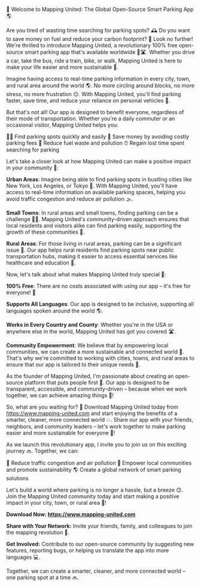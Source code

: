 🚀 Welcome to Mapping United: The Global Open-Source Smart Parking App 🌎

Are you tired of wasting time searching for parking spots? 🕰️ Do you want to save money on fuel and reduce your carbon footprint? 🌟 Look no further! We're thrilled to introduce Mapping United, a revolutionary 100% free open-source smart parking app that's available worldwide 🔴🛣️. Whether you drive a car, take the bus, ride a train, bike, or walk, Mapping United is here to make your life easier and more sustainable 🌈.

Imagine having access to real-time parking information in every city, town, and rural area around the world 🌎. No more circling around blocks, no more stress, no more frustration 😔. With Mapping United, you'll find parking faster, save time, and reduce your reliance on personal vehicles 🚗.

But that's not all! Our app is designed to benefit everyone, regardless of their mode of transportation. Whether you're a daily commuter or an occasional visitor, Mapping United helps you:

🏃‍♀️ Find parking spots quickly and easily
💸 Save money by avoiding costly parking fees
💨 Reduce fuel waste and pollution
⏰ Regain lost time spent searching for parking

Let's take a closer look at how Mapping United can make a positive impact in your community 🌈:

**Urban Areas**: Imagine being able to find parking spots in bustling cities like New York, Los Angeles, or Tokyo 🗼️. With Mapping United, you'll have access to real-time information on available parking spaces, helping you avoid traffic congestion and reduce air pollution 🌫️.

**Small Towns**: In rural areas and small towns, finding parking can be a challenge 🏃‍♂️. Mapping United's community-driven approach ensures that local residents and visitors alike can find parking easily, supporting the growth of these communities 💪.

**Rural Areas**: For those living in rural areas, parking can be a significant issue 🚗. Our app helps rural residents find parking spots near public transportation hubs, making it easier to access essential services like healthcare and education 🏥.

Now, let's talk about what makes Mapping United truly special 🔮:

**100% Free**: There are no costs associated with using our app – it's free for everyone! 💸

**Supports All Languages**: Our app is designed to be inclusive, supporting all languages spoken around the world 🌎.

**Works in Every Country and County**: Whether you're in the USA or anywhere else in the world, Mapping United has got you covered 🛣️.

**Community Empowerment**: We believe that by empowering local communities, we can create a more sustainable and connected world 💪. That's why we're committed to working with cities, towns, and rural areas to ensure that our app is tailored to their unique needs 🌈.

As the founder of Mapping United, I'm passionate about creating an open-source platform that puts people first 👥. Our app is designed to be transparent, accessible, and community-driven – because when we work together, we can achieve amazing things 🌟!

So, what are you waiting for? 🤔 Download Mapping United today from https://www.mapping-united.com and start enjoying the benefits of a smarter, cleaner, more connected world 💥. Share our app with your friends, neighbors, and community leaders – let's work together to make parking easier and more sustainable for everyone 🌈!

As we launch this revolutionary app, I invite you to join us on this exciting journey 🔜. Together, we can:

🔹 Reduce traffic congestion and air pollution
💪 Empower local communities and promote sustainability
🌎 Create a global network of smart parking solutions

Let's build a world where parking is no longer a hassle, but a breeze 😊. Join the Mapping United community today and start making a positive impact in your city, town, or rural area 🌈!

**Download Now: https://www.mapping-united.com**

**Share with Your Network:** Invite your friends, family, and colleagues to join the mapping revolution 📲.

**Get Involved:** Contribute to our open-source community by suggesting new features, reporting bugs, or helping us translate the app into more languages 💻.

Together, we can create a smarter, cleaner, and more connected world – one parking spot at a time 🔜.